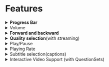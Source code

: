 # Features

<details>

<summary><strong>Progress Bar</strong></summary>

In the side menu, one can configure additional capabilities such as 'Share', 'Download'xt and 'Print'.\
![](../../../../../.gitbook/assets/pdfPlayerV2Sidemenu.png)

Sample config:

```
"config": {  
    "sideMenu": { 
      "showShare": true, // show/hide share button in side menu. default value is true
      "showDownload": true, // show/hide download button in side menu. default value is true
      "showExit": false, // show/hide exit button in side menu. default value is false
      "showPrint": true // show/hide print button in side menu. default value is true
    }
}
```

</details>

<details>

<summary>Volume</summary>

This volume feature will be used to increase and decrease sound of the video content.\
![](../../../../../.gitbook/assets/videoPlayerV2Volume.png)\\

* **Mute:** This mute feature will used to mute the sound of video.![](../../../../../.gitbook/assets/videoPlayerV2Mute.png)\\
* **Unmute**\
  This unmute feature will used to unmute the sound of video.![](../../../../../.gitbook/assets/videoPlayerV2Unmute.png)

</details>

<details>

<summary><strong>Forward and backward</strong></summary>

This forward and backward feature will help us to play video ahead and back.![](../../../../../.gitbook/assets/videoPlayerV2ForwardBackword.png)

</details>

<details>

<summary><strong>Quality selection</strong>(with streaming)</summary>

This quality selection provides min and max content quality selection based on streaming quality options.\
![](<../../../../../.gitbook/assets/videoPlayerV2QualitySelection (1) (1).png>)

</details>

<details>

<summary>Play/Pause</summary>

This feature is used play and pause the content

* **Play** : This feature will help us to play content.\
  ![](../../../../../.gitbook/assets/videoPlayerV2Play.png)\\

<!---->

* **Pause**: This feature will help us to pause content.\
  ![](../../../../../.gitbook/assets/videoPlayerV2Pause.png)

</details>

<details>

<summary>Playing Rate</summary>

This feature will help us play the video at different speeds.![](../../../../../.gitbook/assets/videoPlayerV2PlayingRate.png)

</details>

<details>

<summary>Subtitle selection(captions)</summary>

This feature will help us to select the subtitle for different languages provided by content.\
![](../../../../../.gitbook/assets/videoTranscript.png)\
The design and implementation document [link](https://project-sunbird.atlassian.net/wiki/spaces/SBDES/pages/3183411217/Enable+transcripts+sub-title+in+video+player)

</details>

<details>

<summary>Interactive Video Support (with QuestionSets)</summary>

Using this feature, we can make the videos interactive, by adding Question-Sets at certain points. As a result, the user will be able to interact with the video.\
![](../../../../../.gitbook/assets/interactiveVideo1.png) ![](../../../../../.gitbook/assets/interactiveVideo2.png)\
The design and implementation document [link](https://project-sunbird.atlassian.net/wiki/spaces/PRD/pages/3193962714/Enable+Question-Sets+for+video+content)

</details>

